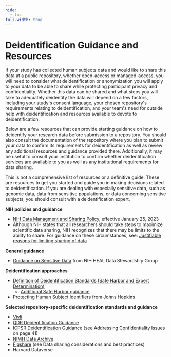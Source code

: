 ```yaml
---
hide:
  - toc
full-width: true
---
```


# Deidentification Guidance and Resources

If your study has collected human subjects data and would like to share this data at a public repository, whether open-access or managed-access, you will need to consider what deidentification or anonymization you will apply to your data to be able to share while protecting participant privacy and confidentiality. Whether this data can be shared and what steps you will take to adequately deidentify the data will depend on a few factors, including your study's consent language, your chosen repository's requirements relating to deidentification, and your team's need for outside help with deidentification and resources available to devote to deidentification. 

Below are a few resources that can provide starting guidance on how to deidentify your research data before submission to a repository. You should also consult the documentation of the repository where you plan to submit your data to confirm its requirements for deidentification as well as review any additional resources and guidance provided there. Additionally, it may be useful to consult your institution to confirm whether deidentification services are available to you as well as any institutional requirements for data sharing. 

This is not a comprehensive list of resources or a definitive guide. These are resources to get you started and guide you in making decisions related to deidentification. If you are dealing with especially sensitive data, such as genomic data, data from sensitive populations, or data concerning sensitive subjects, you should consult with a deidentification expert.

**NIH policies and guidance**

* [NIH Data Managment and Sharing Policy](https://oir.nih.gov/sourcebook/intramural-program-oversight/intramural-data-sharing/2023-nih-data-management-sharing-policy), effective January 25, 2023
* Although NIH states that all researchers should take steps to maximize scientific data sharing, NIH recognizes that there may be limits to the ability to share. For guidance on these circumstances, see: [Justifiable reasons for limiting sharing of data](https://sharing.nih.gov/faqs#/data-management-and-sharing-policy.htm?anchor=56549)

**General guidance**

* [Guidance on Sensitive Data](https://www.healdatafair.org/sensitive-data) from NIH HEAL Data Stewardship Group

**Deidentification approaches**

* [Definition of Deidentification Standards (Safe Harbor and Expert Determination)](https://www.hhs.gov/hipaa/for-professionals/privacy/special-topics/de-identification/index.html)
  * [Additional Safe Harbor guidance](https://cphs.berkeley.edu/hipaa/hipaa18.html)
* [Protecting Human Subject Identifiers](https://guides.library.jhu.edu/protecting_identifiers/de-id_steps) from Johns Hopkins

**Selected repository-specific deidentification standards and guidance**

* [Vivli](https://vivli.org/faq/must-the-shared-data-be-anonymized-prior-to-contribution-to-vivli/)
* [QDR Deidentification Guidance](https://qdr.syr.edu/guidance/human-participants/deidentification)
* [ICPSR Deidentification Guidance](https://www.icpsr.umich.edu/files/deposit/dataprep.pdf) (see Addressing Confidentiality Issues on page 41)
* [NIMH Data Archive](https://nda.nih.gov/nda/standard-operating-procedures#sop5)
* [Figshare](https://help.figshare.com/article/guide-to-sharing-nih-funded-research-on-figshare-com) (see Data sharing considerations and best practices)
* Harvard Dataverse
